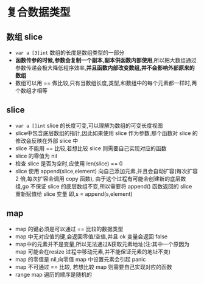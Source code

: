 # 复合数据类型

## 数组 slice
- `var a [3]int` 数组的长度是数组类型的一部分
- **函数传参的时候,参数会复制一个副本,副本供函数内部使用**,所以把大数组通过参数传递会极大降低程序效率,**并且函数内部改变数组,并不会影响外部原来的数组**
- 数组可以用 == 做比较,只有当数组长度,类型,和数组中的每个元素都一样时,两个数组才相等

## slice
- `var a []int` slice 的长度可变,可以理解为数组的可变长度视图
- slice中包含底层数组的指针,因此如果使用 slice 作为参数,那个函数对 slice 的修改会反映在外部 slice 中
- slice 不能用 == 比较,若想比较 slice 则需要自己实现对应的函数
- slice 的零值为 nil
- 检查 slice 是否为空时,应使用 len(slice) == 0
- slice 使用 append(slice,element) 向自己添加元素,并且会自动扩容(每次扩容 2 倍,每次扩容会调用 copy 函数),
由于这个过程有可能会创建新的底层数组,go 不保证 slice 的底层数组不变,所以需要将 append() 函数返回的 slice 重新赋值给 slice 变量
即,s = append(s,element)

## map
- map 的键必须是可以通过 == 比较的数据类型
- map 中无对应值的键,会返回零值/空值,并且 ok 变量会返回 false
- map中的元素并不是变量,所以无法通过&获取元素地址(注:其中一个原因为 map 可能会在resize 过程中移动元素,并不能保证元素的地址不变)
- map 的零值是 nil,向零值 map 中设置元素会引起 panic
- map 不可通过 == 比较, 若想比较 map 则需要自己实现对应的函数
- range map 遍历的顺序是随机的